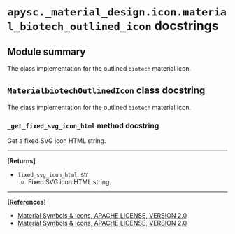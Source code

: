 # `apysc._material_design.icon.material_biotech_outlined_icon` docstrings

## Module summary

The class implementation for the outlined `biotech` material icon.

## `MaterialbiotechOutlinedIcon` class docstring

The class implementation for the outlined `biotech` material icon.

### `_get_fixed_svg_icon_html` method docstring

Get a fixed SVG icon HTML string.<hr>

**[Returns]**

- `fixed_svg_icon_html`: str
  - Fixed SVG icon HTML string.

<hr>

**[References]**

- [Material Symbols & Icons, APACHE LICENSE, VERSION 2.0](https://fonts.google.com/icons?icon.size=24&icon.color=%23e8eaed)
- [Material Symbols & Icons, APACHE LICENSE, VERSION 2.0](https://www.apache.org/licenses/LICENSE-2.0.html)